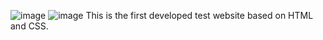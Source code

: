 ![image](https://github.com/OMGUlya/coffee/assets/170007042/32c0a36c-e70a-48e2-b5ae-407fe0366623)
![image](https://github.com/OMGUlya/coffee/assets/170007042/b06b3f9d-140e-4f14-93f8-4fb1d694b788)
This is the first developed test website based on HTML and CSS.
